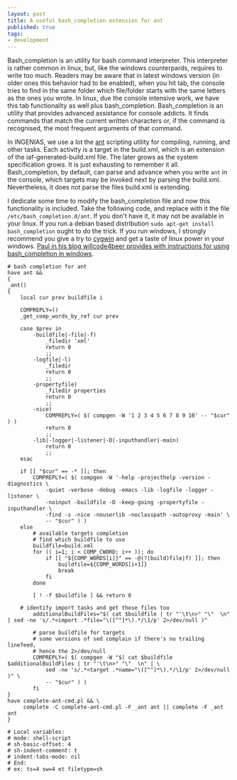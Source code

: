 ```yaml
---
layout: post
title: A useful bash_completion extension for ant
published: true
tags:
- development 
---
```

Bash_completion is an utility for bash command interpreter. This interpreter is rather common in linux, but, like the windows counterpards, requires to write too much. Readers may be aware that in latest windows version (in older ones this behavior had to be enabled), when you hit tab, the console tries to find in the same folder which file/folder starts with the same letters as the ones you wrote. In linux, due the console intensive work, we have this tab functionality as well plus bash_completion. Bash_completion is an utility that provides advanced assistance for console addicts. It finds commands that match the current written characters or, if the command is recognised, the most frequent arguments of that command. 

In INGENIAS, we use a lot the [ant](http://ant.apache.org) scripting utility for compiling, running, and other tasks. Each activity is a target in the build.xml, which is an extension of the iaf-generated-build.xml file. The later grows as the system specification grows. It is just exhausting to remember it all. Bash_completion, by default, can parse and advance when you write `ant` in the console, which targets may be invoked next by parsing the build.xml. Nevertheless, it does not parse the files build.xml is extending. 

I dedicate some time to modify the bash_completion file and now this functionality is included. Take the following code, and replace with it the file `/etc/bash_completion.d/ant`. If you don't have it, it may not be available in your linux. If you run a debian based distribution `sudo apt-get install bash_completion` ought to do the trick. If you run windows, I strongly recommend you give a try to [cygwin](http://www.cygwin.com/) and get a taste of linux power in your windows. [Paul in his blog willcode4beer provides with instructions for using bash_completion in windows](http://willcode4beer.com/tips.jspset=tabMaven).

	# bash completion for ant
	have ant &&
	{
	_ant()
	{
	    local cur prev buildfile i
	
	    COMPREPLY=()
	    _get_comp_words_by_ref cur prev
	
	    case $prev in
	        -buildfile|-file|-f)
	            _filedir 'xml'
	            return 0
	            ;;
	        -logfile|-l)
	            _filedir
	            return 0
	            ;;
	        -propertyfile)
	            _filedir properties
	            return 0
	            ;;
	        -nice)
	            COMPREPLY=( $( compgen -W '1 2 3 4 5 6 7 8 9 10' -- "$cur" ) )
	            return 0
	            ;;
	        -lib|-logger|-listener|-D|-inputhandler|-main)
	            return 0
	            ;;
	    esac
	
	    if [[ "$cur" == -* ]]; then
	        COMPREPLY=( $( compgen -W '-help -projecthelp -version -diagnostics \
	            -quiet -verbose -debug -emacs -lib -logfile -logger -listener \
	            -noinput -buildfile -D -keep-going -propertyfile -inputhandler \
	            -find -s -nice -nouserlib -noclasspath -autoproxy -main' \
	            -- "$cur" ) )
	    else
	        # available targets completion
	        # find which buildfile to use
	        buildfile=build.xml
	        for (( i=1; i < COMP_CWORD; i++ )); do
	            if [[ "${COMP_WORDS[i]}" == -@(?(build)file|f) ]]; then
	                buildfile=${COMP_WORDS[i+1]}
	                break
	            fi
	        done
		
	        [ ! -f $buildfile ] && return 0
	
		# identify import tasks and get those files too
	        additionalBuildFiles="$( cat $buildfile | tr "'\t\n>" "\"  \n" | sed -ne 's/.*<import .*file="\([^"]*\).*/\1/p' 2>/dev/null )"
	        
	        # parse buildfile for targets
	        # some versions of sed complain if there's no trailing linefeed,
	        # hence the 2>/dev/null
	        COMPREPLY=( $( compgen -W "$( cat $buildfile $additionalBuildFiles | tr "'\t\n>" "\"  \n" | \
	            sed -ne 's/.*<target .*name="\([^"]*\).*/\1/p' 2>/dev/null )" \
	            -- "$cur" ) )
	        fi
	}
	have complete-ant-cmd.pl && \
	     complete -C complete-ant-cmd.pl -F _ant ant || complete -F _ant ant
	}
	
	# Local variables:
	# mode: shell-script
	# sh-basic-offset: 4
	# sh-indent-comment: t
	# indent-tabs-mode: nil
	# End:
	# ex: ts=4 sw=4 et filetype=sh
	
